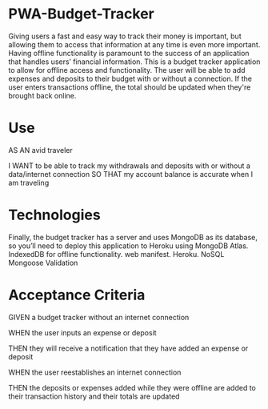 # PWA-Budget-Tracker

Giving users a fast and easy way to track their money is important, but allowing them to access that information at any time is even more important. Having offline functionality is paramount to the success of an application that handles users’ financial information. This is a budget tracker application to allow for offline access and functionality. The user will be able to add expenses and deposits to their budget with or without a connection. If the user enters transactions offline, the total should be updated when they're brought back online.

# Use

AS AN avid traveler

I WANT to be able to track my withdrawals and deposits with or without a data/internet connection SO THAT my account balance is accurate when I am traveling

# Technologies

Finally, the budget tracker has a server and uses MongoDB as its database, so you’ll need to deploy this application to Heroku using MongoDB Atlas. IndexedDB for offline functionality. web manifest. Heroku. NoSQL Mongoose Validation

# Acceptance Criteria

GIVEN a budget tracker without an internet connection

WHEN the user inputs an expense or deposit

THEN they will receive a notification that they have added an expense or deposit

WHEN the user reestablishes an internet connection

THEN the deposits or expenses added while they were offline are added to their transaction history and their totals are updated